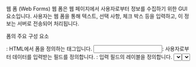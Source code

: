 
웹 폼 (Web Forms)
웹 폼은 웹 페이지에서 사용자로부터 정보를 수집하기 위한 GUI 요소입니다. 사용자는 웹 폼을 통해 텍스트, 선택 사항, 체크 박스 등을 입력하고, 이 정보는 서버로 전송되어 처리됩니다.

폼의 주요 구성 요소
**<form>**: HTML에서 폼을 정의하는 태그입니다.
**<input>**: 사용자로부터 데이터를 입력받는 필드를 정의합니다.
**<label>**: 입력 필드의 레이블을 정의합니다.
**<select>**: 드롭다운 목록을 생성합니다.
**<option>**: <select> 태그 내에서 선택 가능한 옵션을 정의합니다.
**<textarea>**: 여러 줄의 텍스트 입력을 위한 필드를 생성합니다.
**<button>**: 사용자가 클릭할 수 있는 버튼을 정의합니다.

```html
Copy code
<form action="/submit" method="POST">
    <label for="name">Name:</label>
    <input type="text" id="name" name="name"><br><br>
    
    <label for="email">Email:</label>
    <input type="email" id="email" name="email"><br><br>
    
    <input type="submit" value="Submit">
</form>
```

입력 필드 (Input Fields)
주요 유형
text: 일반 텍스트 입력 필드입니다.
password: 비밀번호 입력 필드로, 입력된 텍스트를 마스킹합니다.
checkbox: 사용자가 여러 옵션 중 하나 이상을 선택할 수 있게 합니다.
radio: 사용자가 여러 옵션 중 하나만 선택할 수 있게 합니다.
submit: 폼을 제출하는 버튼입니다.

```html
Copy code
<input type="text" name="username" placeholder="Username">
<input type="password" name="password" placeholder="Password">
<input type="checkbox" name="subscribe" value="yes"> Subscribe to newsletter
<input type="radio" name="gender" value="male"> Male
<input type="radio" name="gender" value="female"> Female
<input type="submit" value="Sign Up">
```

폼 처리
폼 데이터는 일반적으로 서버로 전송되어 처리됩니다. 웹 폼은 GET 또는 POST HTTP 메소드를 사용하여 데이터를 서버로 전송할 수 있습니다.

GET: 데이터를 URL의 일부로 전송합니다.
POST: 데이터를 HTTP 메시지 본문의 일부로 전송합니다.
유효성 검사 (Validation)
폼을 제출하기 전에 클라이언트 측 또는 서버 측에서 데이터의 유효성을 검사하는 것이 중요합니다. 유효성 검사를 통해 올바르지 않은 또는 누락된 데이터가 서버로 전송되는 것을 방지할 수 있습니다.

예제 코드: HTML5 유효성 검사
```html
Copy code
<input type="text" name="username" required>
<input type="email" name="email" required>
<input type="number" name="age" min="18" required>
```
결론
웹 폼은 사용자와 상호 작용하고 정보를 수집하는 데 필수적인 요소입니다. 폼과 입력 필드를 통해 다양한 유형의 데이터를 안전하게 수집하고, 유효성 검사를 통해 데이터의 정확성을 보장할 수 있습니다. 이는 웹 애플리케이션에서 정보를 안전하게 처리하고 사용자 경험을 향상시키는 데 중요한 단계입니다.
